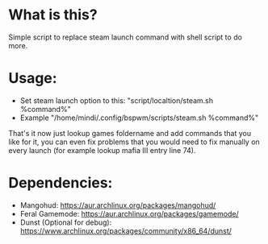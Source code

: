 # What is this?
Simple script to replace steam launch command with shell script to do more.


# Usage:
- Set steam launch option to this: "script/localtion/steam.sh %command%"
- Example "/home/mindi/.config/bspwm/scripts/steam.sh %command%"

That's it now just lookup games foldername and add commands that you like for it, you can even fix problems that you would need to fix manually on every launch (for example lookup mafia III entry line 74).

# Dependencies:
- Mangohud: https://aur.archlinux.org/packages/mangohud/
- Feral Gamemode: https://aur.archlinux.org/packages/gamemode/
- Dunst (Optional for debug): https://www.archlinux.org/packages/community/x86_64/dunst/
